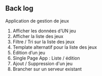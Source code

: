 Back log
--------
Application de gestion de jeux

 1. Afficher les données d’UN jeu
 2. Afficher la liste des jeux 
 3. Filtre / Tri sur la liste des jeux
 4. Template alternatif pour la liste des jeux
 5. Édition d’un jeu
 6. Single Page App : Liste / édition
 7. Ajout / Suppression d'un jeu
 8. Brancher sur un serveur existant 